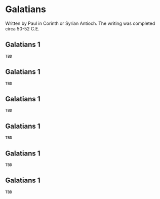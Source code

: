 # Galatians

Written by Paul in Corinth or Syrian Antioch. The writing was completed circa 50-52 C.E.

## Galatians 1

```
TBD
```


## Galatians 1

```
TBD
```


## Galatians 1

```
TBD
```


## Galatians 1

```
TBD
```


## Galatians 1

```
TBD
```


## Galatians 1

```
TBD
```


